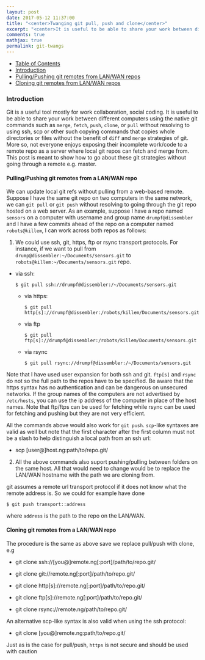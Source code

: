 ```yaml
---
layout: post
date: 2017-05-12 11:37:00
title: "<center>Twanging git pull, push and clone</center>"
excerpt: "<center>It is useful to be able to share your work between different computers using the native git commands such as merge, fetch, push, clone, or pull without resolving to using ssh, scp or other such copying commands that copies whole directories or files without the benefit of diff and merge strategies of git.</center>"
comments: true
mathjax: true
permalink: git-twangs
---
```


- [Table of Contents](#table-o-conts)
- [Introduction](#intro)
- [Pulling/Pushing git remotes from LAN/WAN repos](#pull-push)
- [Cloning git remotes from LAN/WAN repos](#clone)

<a name="pull/push"></a>
### Introduction

Git is a useful tool mostly for work collaboration, social coding. It is useful to be able to share your work between different computers using the native git commands such as `merge`, `fetch`, `push`, `clone`, or `pull` without resolving to using ssh, scp or other such copying commands that copies whole directories or files without the benefit of `diff` and `merge` strategies of git. More so, not everyone enjoys exposing their incomplete work/code to a remote repo as a server where local git repos can fetch and merge from. This post is meant to show how to go about these git strategies without going through a remote e.g. master.

<a name="pull/push"></a>
#### Pulling/Pushing git remotes from a LAN/WAN repo

We can update local git refs without pulling from a web-based remote. Suppose I have the same git repo on two computers in the same network, we can `git pull` or `git push` without resolving to going through the git repo hosted on a web server. As an example, suppose I have a repo named `sensors` on a computer with username and group name `drumpf@dissembler` and I have a few commits ahead of the repo on a computer named `robots@killem`, I can work across both repos as follows:

1. We could use ssh, git, https, ftp or rsync transport protocols. For instance, if we want to pull from `drump@dissembler:~/Documents/sensors.git` to `robots@killem:~/Documents/sensors.git` repo.

  - via ssh:

    <pre class="robots@killem:~/Documents/sensors"><code>$ git pull ssh://drumpf@dissembler:/~/Documents/sensors.git</code></pre>

    - via https:

      <pre class="robots@killem:~/Documents/sensors"><code>$ git pull http[s]://drumpf@dissembler:/robots/killem/Documents/sensors.git</code></pre>

    - via ftp

      <pre class="robots@killem:~/Documents/sensors"><code>$ git pull ftp[s]://drumpf@dissembler:/robots/killem/Documents/sensors.git</code></pre>

    - via rsync

      <pre class="robots@killem:~/Documents/sensors"><code>$ git pull rsync://drumpf@dissembler:/~/Documents/sensors.git</code></pre>

Note that I have used user expansion for both ssh and git. `ftp[s]` and `rsync` do not so the full path to the repos have to be specified.
Be aware that the https syntax has no authentication and can be dangerous on unsecured networks. If the group names of the computers are not advertised by `/etc/hosts`, you can use the ip address of the computer in place of the host names. Note that ftp/ftps can be used for fetching while rsync can be used for fetching and pushing but they are not very efficient.

All the commands above would also work for `git push`. `scp`-like syntaxes are valid as well but note that the first character after the first column must not be a slash to help distinguish a local path from an ssh url:

  - scp [user@]host.ng:path/to/repo.git/

2. All the above commands also suport pushing/pulling between folders on the same host. All that would need to change would be to replace the LAN/WAN hostname with the path we are cloning from.

git assumes a remote url transport protocol if it does not know what the remote address is. So we could for example have done

<pre class="robots@killem:~/Documents/sensors"><code>$ git push transport::address</code></pre>

where `address` is the path to the repo on the LAN/WAN.


<a name="clone"></a>
#### Cloning git remotes from a LAN/WAN repo

The procedure is the same as above save we replace pull/push with clone, e.g

 -  git clone ssh://[you@]remote.ng[:port]/path/to/repo.git/

 -  git clone  git://remote.ng[:port]/path/to/repo.git/

 -  git clone  http[s]://remote.ng[:port]/path/to/repo.git/

 -  git clone  ftp[s]://remote.ng[:port]/path/to/repo.git/

 -  git clone rsync://remote.ng/path/to/repo.git/

 An alternative scp-like syntax is also valid when using the ssh protocol:

 -  git clone [you@]remote.ng:path/to/repo.git/

 Just as is the case for pull/push, `https` is not secure and should be used with caution
